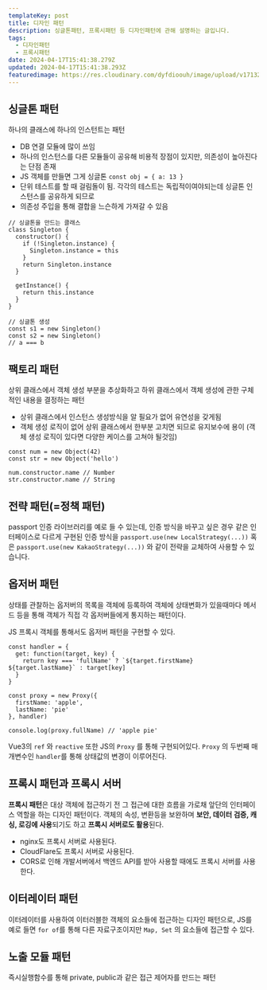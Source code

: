 ```yaml
---
templateKey: post
title: 디자인 패턴
description: 싱글톤패턴, 프록시패턴 등 디자인패턴에 관해 설명하는 글입니다.
tags:
  - 디자인패턴
  - 프록시패턴
date: 2024-04-17T15:41:38.279Z
updated: 2024-04-17T15:41:38.293Z
featuredimage: https://res.cloudinary.com/dyfdioouh/image/upload/v1713266121/dog_fepvi0.jpg
---
```

## 싱글톤 패턴

하나의 클래스에 하나의 인스턴트는 패턴

* DB 연결 모듈에 많이 쓰임
* 하나의 인스턴스를 다른 모듈들이 공유해 비용적 장점이 있지만, 의존성이 높아진다는 단점 존재
* JS 객체를 만들면 그게 싱글톤 `const obj = { a: 13 }`
* 단위 테스트를 할 때 걸림돌이 됨. 각각의 테스트는 독립적이여야되는데 싱글톤 인스턴스를 공유하게 되므로
* 의존성 주입을 통해 결합을 느슨하게 가져갈 수 있음

```tsx
// 싱글톤을 만드는 클래스
class Singleton {
  constructor() {
    if (!Singleton.instance) {
      Singleton.instance = this
    }
    return Singleton.instance
  }
  
  getInstance() {
    return this.instance
  }
}

// 싱글톤 생성
const s1 = new Singleton()
const s2 = new Singleton()
// a === b
```

## 팩토리 패턴

상위 클래스에서 객체 생성 부분을 추상화하고 하위 클래스에서 객체 생성에 관한 구체적인 내용을 결정하는 패턴

* 상위 클래스에서 인스턴스 생성방식을 알 필요가 없어 유연성을 갖게됨
* 객체 생성 로직이 없어 상위 클래스에서 한부분 고치면 되므로 유지보수에 용이
  (객체 생성 로직이 있다면 다양한 케이스를 고쳐야 될것임)

```tsx
const num = new Object(42)
const str = new Object('hello')

num.constructor.name // Number
str.constructor.name // String
```

## 전략 패턴(=정책 패턴)

passport 인증 라이브러리를 예로 들 수 있는데, 인증 방식을 바꾸고 싶은 경우 같은 인터페이스로 다르게 구현된 인증 방식을 `passport.use(new LocalStrategy(...))` 혹은 `passport.use(new KakaoStrategy(...))` 와 같이 전략을 교체하여 사용할 수 있습니다.

## 옵저버 패턴

상태를 관찰하는 옵저버의 목록을 객체에 등록하여 객체에 상태변화가 있을때마다 메서드 등을 통해 객체가 직접 각 옵저버들에게 통지하는 패턴이다.

JS 프록시 객체를 통해서도 옵저버 패턴을 구현할 수 있다.

```tsx
const handler = {
  get: function(target, key) {
    return key === 'fullName' ? `${target.firstName} ${target.lastName}` : target[key]
  }
}

const proxy = new Proxy({
  firstName: 'apple',
  lastName: 'pie'
}, handler)

console.log(proxy.fullName) // 'apple pie'
```

Vue3의 `ref` 와 `reactive` 또한 JS의 `Proxy` 를 통해 구현되어있다. `Proxy` 의 두번째 매개변수인 `handler`를 통해 상태값의 변경이 이루어진다.

## 프록시 패턴과 프록시 서버

**프록시 패턴**은 대상 객체에 접근하기 전 그 접근에 대한 흐름을 가로채 앞단의 인터페이스 역할을 하는 디자인 패턴이다. 객체의 속성, 변환등을 보완하며 **보안, 데이터 검증, 캐싱, 로깅에 사용**되기도 하고 **프록시 서버로도 활용**된다.

* nginx도 프록시 서버로 사용된다.
* CloudFlare도 프록시 서버로 사용된다.
* CORS로 인해 개발서버에서 백엔드 API를 받아 사용할 때에도 프록시 서버를 사용한다.

## 이터레이터 패턴

이터레이터를 사용하여 이터러블한 객체의 요소들에 접근하는 디자인 패턴으로, JS를 예로 들면 `for of`를 통해 다른 자료구조이지만 `Map, Set` 의 요소들에 접근할 수 있다.

## 노출 모듈 패턴

즉시실행함수를 통해 private, public과 같은 접근 제어자를 만드는 패턴
